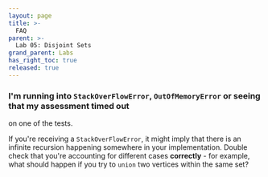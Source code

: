 ```yaml
---
layout: page
title: >-
  FAQ
parent: >-
  Lab 05: Disjoint Sets
grand_parent: Labs
has_right_toc: true
released: true
---
```



### I'm running into `StackOverFlowError`, `OutOfMemoryError` or seeing that my assessment timed out 
on one of the tests. 

If you're receiving a `StackOverFlowError`, it might imply that there is an infinite
recursion happening somewhere in your implementation. Double check that you're accounting 
for different cases **correctly** - for example, what should happen if you try to `union`
two vertices within the same set?

